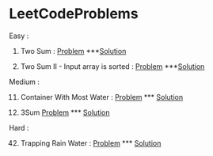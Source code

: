 # LeetCodeProblems

Easy : 
   1. Two Sum  : 
       [Problem](https://leetcode.com/problems/two-sum/)  ***[Solution](https://github.com/ktariayman/LeetCodeProblems/blob/main/Find_Two_Sum.js)
       
   167. Two Sum II - Input array is sorted : 
       [Problem](https://leetcode.com/problems/two-sum-ii-input-array-is-sorted/)  ***[Solution](https://github.com/ktariayman/LeetCodeProblems/blob/main/Find_Two_SumII.js)
      

Medium :

   11. Container With Most Water : 
       [Problem](https://leetcode.com/problems/container-with-most-water/) *** [Solution](https://github.com/ktariayman/LeetCodeProblems/blob/main/Container_with_most_water.js)
       
   15. 3Sum
       [Problem](https://leetcode.com/problems/3sum/) *** [Solution](https://github.com/ktariayman/LeetCodeProblems/blob/main/Three_Sums.js)
       
Hard : 

   42. Trapping Rain Water : 
       [Problem](https://leetcode.com/problems/trapping-rain-water/) *** [Solution](https://github.com/ktariayman/LeetCodeProblems/blob/main/Trapping_Rain_Water.js)



